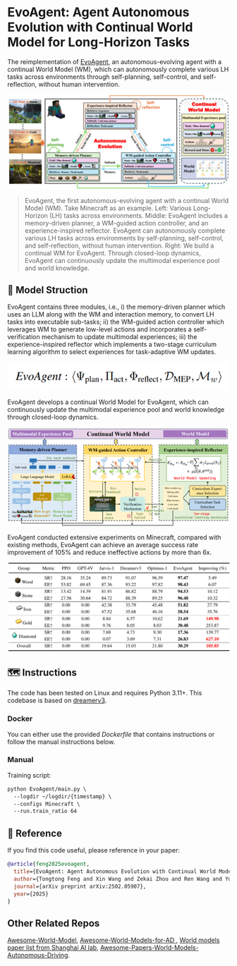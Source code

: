 # EvoAgent: Agent Autonomous Evolution with Continual World Model for Long-Horizon Tasks


The reimplementation of [EvoAgent](https://arxiv.org/pdf/2502.05907), an autonomous-evolving agent with a continual World Model (WM), which can autonomously complete various LH tasks across environments through self-planning, self-control, and self-reflection, without human intervention. 

![1.png](Pics%2F1.png)

>EvoAgent, the first autonomous-evolving agent with a continual World Model (WM). Take Minecraft as an example. 
>Left: Various Long-Horizon (LH) tasks across environments. 
>Middle: EvoAgent includes a memory-driven planner, a WM-guided action controller, and an experience-inspired reflector. EvoAgent can autonomously complete various LH tasks across environments by self-planning, self-control, and self-reflection, without human intervention. 
>Right: We build a continual WM for EvoAgent. Through closed-loop dynamics, EvoAgent can continuously update the multimodal experience pool and world knowledge.

##  🚀 Model Struction
EvoAgent contains three modules, i.e., i) the memory-driven planner which uses an LLM along with the WM and interaction memory, to convert LH tasks into executable sub-tasks; ii) the WM-guided action controller which leverages WM to generate low-level actions and incorporates a self-verification mechanism to update multimodal experiences; iii) the experience-inspired reflector which implements a two-stage curriculum learning algorithm to select experiences for task-adaptive WM updates.

![3.png](Pics%2F3.png)


EvoAgent develops a continual World Model for EvoAgent, which can continuously update the multimodal experience pool and world knowledge through closed-loop dynamics. 

![4.png](Pics%2F4.png)

EvoAgent conducted extensive experiments on Minecraft, compared with existing methods, EvoAgent can achieve an average success rate improvement of 105% and reduce ineffective actions by more than 6x.

![5.png](Pics%2F5.png)


##  🗺️ Instructions

The code has been tested on Linux and requires Python 3.11+. This codebase is based on [dreamerv3](https://github.com/danijar/dreamerv3?tab=readme-ov-file).

###  Docker
You can either use the provided *Dockerfile* that contains instructions or follow the manual instructions below.

###  Manual
Training script:
```html
python EvoAgent/main.py \
  --logdir ~/logdir/{timestamp} \
  --configs Minecraft \
  --run.train_ratio 64
```

##  🎯 Reference
If you find this code useful, please reference in your paper:

```bibtex
@article{feng2025evoagent,
  title={EvoAgent: Agent Autonomous Evolution with Continual World Model for Long-Horizon Tasks},
  author={Tongtong Feng and Xin Wang and Zekai Zhou and Ren Wang and Yuwei Zhan and Guangyao Li and Qing Li and Wenwu Zhu},
  journal={arXiv preprint arXiv:2502.05907},
  year={2025}
}
```


## Other Related Repos
[Awesome-World-Model](https://github.com/LMD0311/Awesome-World-Model),
[Awesome-World-Models-for-AD ](https://github.com/zhanghm1995/awesome-world-models-for-AD?tab=readme-ov-file#Table-of-Content),
[World models paper list from Shanghai AI lab](https://github.com/OpenDriveLab/End-to-end-Autonomous-Driving/blob/main/papers.md#world-model--model-based-rl),
[Awesome-Papers-World-Models-Autonomous-Driving](https://github.com/chaytonmin/Awesome-Papers-World-Models-Autonomous-Driving).
    
